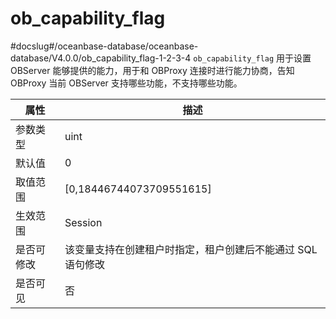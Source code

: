 ob_capability_flag 
=======================================
#docslug#/oceanbase-database/oceanbase-database/V4.0.0/ob_capability_flag-1-2-3-4
`ob_capability_flag` 用于设置 OBServer 能够提供的能力，用于和 OBProxy 连接时进行能力协商，告知 OBProxy 当前 OBServer 支持哪些功能，不支持哪些功能。


| **属性** |              **描述**              |
|--------|----------------------------------|
| 参数类型   | uint                             |
| 默认值    | 0                                |
| 取值范围   | \[0,18446744073709551615\]       |
| 生效范围   | Session                          |
| 是否可修改  | 该变量支持在创建租户时指定，租户创建后不能通过 SQL 语句修改 |
| 是否可见   | 否                                |



